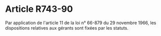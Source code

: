 # Article R743-90

Par application de l'article 11 de la loi n° 66-879 du 29 novembre 1966, les dispositions relatives aux gérants sont fixées par les statuts.
